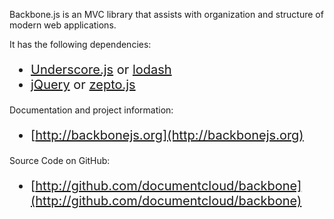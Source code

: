 Backbone.js is an MVC library that assists with organization and structure
of modern web applications.

It has the following dependencies:

* [Underscore.js](http://underscorejs.org) or [lodash](http://lodash.com)
* [jQuery](http://jquery.com) or [zepto.js](http://zeptojs.com)

Documentation and project information:

* [http://backbonejs.org](http://backbonejs.org)

Source Code on GitHub:

* [http://github.com/documentcloud/backbone](http://github.com/documentcloud/backbone)

<style scoped>
  @host {
    background: #FFF;
  }

  ul {
    font-size: 20px;
  }
</style>
